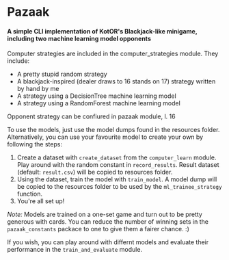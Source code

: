 # Pazaak
#### A simple CLI implementation of KotOR's Blackjack-like minigame, including two machine learning model opponents

Computer strategies are included in the computer_strategies module. They include:
* A pretty stupid random strategy
* A blackjack-inspired (dealer draws to 16 stands on 17) strategy written by hand by me
* A strategy using a DecisionTree machine learning model 
* A strategy using a RandomForest machine learning model
 
Opponent strategy can be confiured in pazaak module, l. 16

To use the models, just use the model dumps found in the resources folder. Alternatively, you can use your favourite model to create your own by following the steps: 
1. Create a dataset with `create_dataset` from the `computer_learn` module. Play around with the random constant in `record_results`. Result dataset (default: `result.csv`) will be copied to resources folder.
2. Using the dataset, train the model with `train_model`. A model dump will be copied to the resources folder to be used by the `ml_trainee_strategy` function. 
3. You're all set up!

*Note:* Models are trained on a one-set game and turn out to be pretty generous with cards. You can reduce the number of winning sets in the `pazaak_constants` packace to one to give them a fairer chance. :)

If you wish, you can play around with differnt models and evaluate their performance in the `train_and_evaluate` module. 
